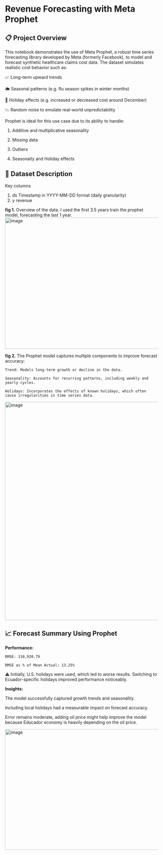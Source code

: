 # Revenue Forecasting with Meta Prophet
## 📋 Project Overview

This notebook demonstrates the use of Meta Prophet, a robust time series forecasting library developed by Meta (formerly Facebook), to model and forecast synthetic healthcare claims cost data. The dataset simulates realistic cost behavior such as:

📈 Long-term upward trends

🌦 Seasonal patterns (e.g. flu season spikes in winter months)

🎄 Holiday effects (e.g. increased or decreased cost around December)

📉 Random noise to emulate real-world unpredictability

Prophet is ideal for this use case due to its ability to handle:

  1. Additive and multiplicative seasonality

  2. Missing data

  3. Outliers

  4. Seasonaity and Holiday effects

## 🔢 Dataset Description
Key columns
  1. ds	Timestamp in YYYY-MM-DD format (daily granularity)
  2. y	revenue


**fig 1.**  Overview of the data, I used the first 3.5 years train the prophet model, forecasting the last 1 year.
<img width="905" height="432" alt="image" src="https://github.com/user-attachments/assets/759a7eef-438e-4ad1-8167-2b6afb8ef035" />



**fig 2.** The Prophet model captures multiple components to improve forecast accuracy:

    Trend: Models long-term growth or decline in the data.

    Seasonality: Accounts for recurring patterns, including weekly and yearly cycles.

    Holidays: Incorporates the effects of known holidays, which often cause irregularities in time series data.

<img width="543" height="718" alt="image" src="https://github.com/user-attachments/assets/63a3a62e-fdaa-4595-84fb-486945d9d0a5" />

## 📈 Forecast Summary Using Prophet
**Performance:**

    RMSE: 110,920.79
    
    RMSE as % of Mean Actual: 13.25%

⚠️ Initially, U.S. holidays were used, which led to worse results. Switching to Ecuador-specific holidays improved performance noticeably.

**Insights:**

The model successfully captured growth trends and seasonality.

Including local holidays had a measurable impact on forecast accuracy.

Error remains moderate, adding oil price might help improve the model because Educador economy is heavily depending on the oil price.

<img width="1105" height="397" alt="image" src="https://github.com/user-attachments/assets/667b8b78-6687-449c-97bc-fae2b3273ce7" />

